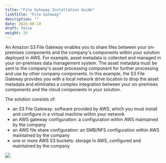 ```yaml
---
title: "File Gateway Installation Guide"
linkTitle: "File Gateway"
description: ""
date: 2024-08-19
draft: false
weight: 10
---
```


An Amazon S3 File Gateway enables you to share files between your on-premises components and the company's components within your solution deployed in AWS. For example, asset metadata is collected and managed in your on-premises data management system. The asset metadata must be sent to the company's asset processing component for further processing and use by other company components. In this example, the S3 File Gateway provides you with a local network drive location to drop the asset metadata and eliminates a complex integration between your on-premises components and the cloud components in your solution.

The solution consists of:

* an S3 File Gateway: software provided by AWS, which you must install and configure in a virtual machine within your network
* an AWS gateway configuration: a configuration within AWS maintained by the company
* an AWS file share configuration: an SMB/NFS configuration within AWS maintained by the company
* one or more AWS S3 buckets: storage in AWS, configured and maintained by the company

![](../../images/fdps_installation_architecture_overview.png)

